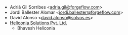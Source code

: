 - Adrià Gil Sorribes \<<adria.gil@forgeflow.com>\>
- Jordi Ballester Alomar \<<jordi.ballester@forgeflow.com>\>
- David Alonso \<<david.alonso@solvos.es>\>
- [Heliconia Solutions Pvt. Ltd.](https://www.heliconia.io)
  - Bhavesh Heliconia
